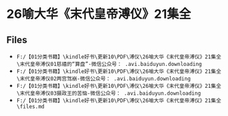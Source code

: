 # 26喻大华《末代皇帝溥仪》21集全

## Files

- `F:/【01分类书籍】\kindle好书\更新10\PDF\溥仪\26喻大华《末代皇帝溥仪》21集全\末代皇帝溥仪01慈禧的“算盘”-微信公众号： .avi.baiduyun.downloading`
- `F:/【01分类书籍】\kindle好书\更新10\PDF\溥仪\26喻大华《末代皇帝溥仪》21集全\末代皇帝溥仪02两宫驾崩-微信公众号： .avi.baiduyun.downloading`
- `F:/【01分类书籍】\kindle好书\更新10\PDF\溥仪\26喻大华《末代皇帝溥仪》21集全\末代皇帝溥仪03摄政王的苦恼-微信公众号： .avi.baiduyun.downloading`
- `F:/【01分类书籍】\kindle好书\更新10\PDF\溥仪\26喻大华《末代皇帝溥仪》21集全\files.md`
